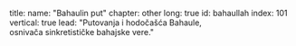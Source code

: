 title: 
    name: "Bahaulin put"
    chapter: other
    long: true
id: bahaullah
index: 101
vertical: true
lead: "Putovanja i hodočašća Bahaule, <br>osnivača sinkretističke bahajske vere."